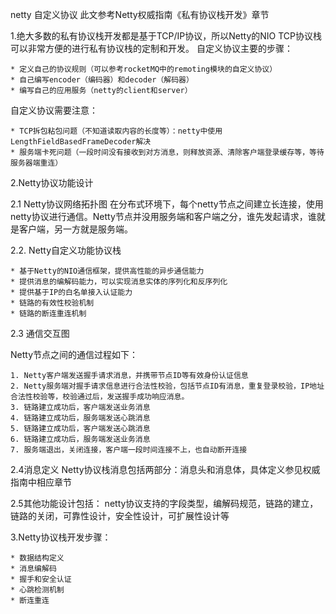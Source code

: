 netty 自定义协议
此文参考Netty权威指南《私有协议栈开发》章节

1.绝大多数的私有协议栈开发都是基于TCP/IP协议，所以Netty的NIO TCP协议栈可以非常方便的进行私有协议栈的定制和开发。
自定义协议主要的步骤：

	* 定义自己的协议规则（可以参考rocketMQ中的remoting模块的自定义协议）
	* 自己编写encoder（编码器）和decoder（解码器）
	* 编写自己的应用服务（netty的client和server）

自定义协议需要注意：

	* TCP拆包粘包问题（不知道读取内容的长度等）：netty中使用LengthFieldBasedFrameDecoder解决
	* 服务端卡死问题（一段时间没有接收到对方消息，则释放资源、清除客户端登录缓存等，等待服务器端重连）


2.Netty协议功能设计

2.1 Netty协议网络拓扑图
在分布式环境下，每个netty节点之间建立长连接，使用netty协议进行通信。Netty节点并没用服务端和客户端之分，谁先发起请求，谁就是客户端，另一方就是服务端。

2.2. Netty自定义功能协议栈

	* 基于Netty的NIO通信框架，提供高性能的异步通信能力
	* 提供消息的编解码能力，可以实现消息实体的序列化和反序列化
	* 提供基于IP的白名单接入认证能力
	* 链路的有效性校验机制
	* 链路的断连重连机制

2.3 通信交互图

Netty节点之间的通信过程如下：

	1. Netty客户端发送握手请求消息，并携带节点ID等有效身份认证信息
	2. Netty服务端对握手请求信息进行合法性校验，包括节点ID有消息，重复登录校验，IP地址合法性校验等，校验通过后，发送握手成功响应消息。
	3. 链路建立成功后，客户端发送业务消息
	4. 链路建立成功后，服务端发送心跳消息
	5. 链路建立成功后，客户端发送心跳消息
	6. 链路建立成功后，服务端发送业务消息
	7. 服务端退出，关闭连接，客户端一段时间连接不上，也自动断开连接


2.4消息定义
Netty协议栈消息包括两部分：消息头和消息体，具体定义参见权威指南中相应章节

2.5其他功能设计包括：
netty协议支持的字段类型，编解码规范，链路的建立，链路的关闭，可靠性设计，安全性设计，可扩展性设计等

3.Netty协议栈开发步骤：

	* 数据结构定义
	* 消息编解码
	* 握手和安全认证
	* 心跳检测机制
	* 断连重连

